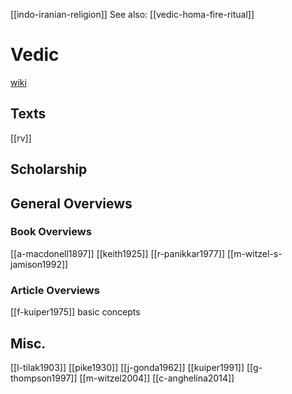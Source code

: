 [[indo-iranian-religion]]
See also: [[vedic-homa-fire-ritual]]
# Vedic
[wiki](https://en.wikipedia.org/wiki/Historical-Vedic-religion)

## Texts
[[rv]]


## Scholarship
## General Overviews
### Book Overviews
[[a-macdonell1897]]
[[keith1925]]
[[r-panikkar1977]]
[[m-witzel-s-jamison1992]]
### Article Overviews
[[f-kuiper1975]] basic concepts
## Misc.

[[l-tilak1903]]
[[pike1930]]
[[j-gonda1962]]
[[kuiper1991]]
[[g-thompson1997]]
[[m-witzel2004]]
[[c-anghelina2014]]